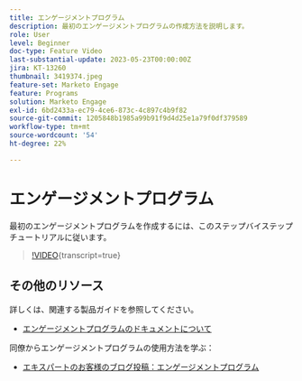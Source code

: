 ```yaml
---
title: エンゲージメントプログラム
description: 最初のエンゲージメントプログラムの作成方法を説明します。
role: User
level: Beginner
doc-type: Feature Video
last-substantial-update: 2023-05-23T00:00:00Z
jira: KT-13260
thumbnail: 3419374.jpeg
feature-set: Marketo Engage
feature: Programs
solution: Marketo Engage
exl-id: 6bd2433a-ec79-4ce6-873c-4c897c4b9f82
source-git-commit: 1205848b1985a99b91f9d4d25e1a79f0df379589
workflow-type: tm+mt
source-wordcount: '54'
ht-degree: 22%

---
```


# エンゲージメントプログラム

最初のエンゲージメントプログラムを作成するには、このステップバイステップチュートリアルに従います。

>[!VIDEO](https://video.tv.adobe.com/v/3419374/?learn=on){transcript=true}

## その他のリソース

詳しくは、関連する製品ガイドを参照してください。
* [ エンゲージメントプログラムのドキュメントについて ](https://experienceleague.adobe.com/docs/marketo/using/product-docs/email-marketing/drip-nurturing/creating-an-engagement-program/understanding-engagement-programs.html?lang=ja)

同僚からエンゲージメントプログラムの使用方法を学ぶ：
* [ エキスパートのお客様のブログ投稿：エンゲージメントプログラム ](https://nation.marketo.com/t5/product-blogs/marketo-success-series-engagement-programs/ba-p/301712)
